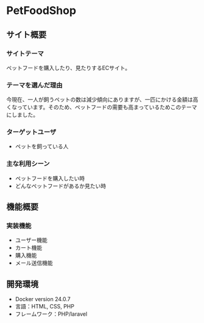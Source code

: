 # PetFoodShop

## サイト概要
### サイトテーマ
ペットフードを購入したり、見たりするECサイト。

### テーマを選んだ理由
今現在、一人が飼うペットの数は減少傾向にありますが、一匹にかける金額は高くなっています。そのため、ペットフードの需要も高まっているためこのテーマにしました。

### ターゲットユーザ
- ペットを飼っている人

### 主な利用シーン
- ペットフードを購入したい時
- どんなペットフードがあるか見たい時

## 機能概要
### 実装機能
- ユーザー機能
- カート機能
- 購入機能
- メール送信機能

## 開発環境
- Docker version 24.0.7
- 言語：HTML, CSS, PHP
- フレームワーク：PHP/laravel
